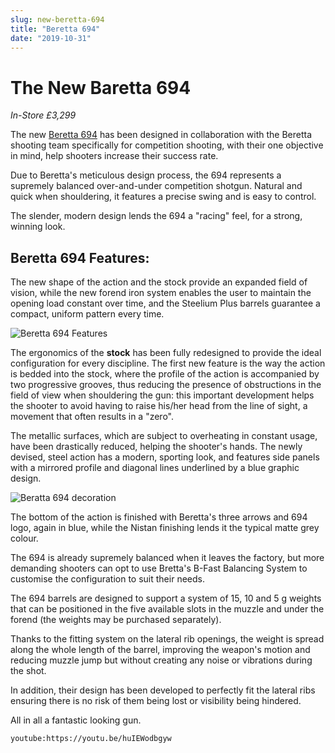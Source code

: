 ```yaml
---
slug: new-beretta-694
title: "Beretta 694"
date: "2019-10-31"
---
```


# **The New Baretta 694**

_In-Store £3,299_

The new [Beretta 694](http://www.beretta.com/en-uk/new-694/) has been designed in collaboration with the Beretta shooting team specifically for competition shooting, with their one objective in mind, help shooters increase their success rate.

Due to Beretta's meticulous design process, the 694 represents a supremely balanced over-and-under competition shotgun. Natural and quick when shouldering, it features a precise swing and is easy to control.

The slender, modern design lends the 694 a "racing" feel, for a strong, winning look.

## Beretta 694 Features:

The new shape of the action and the stock provide an expanded field of vision, while the new forend iron system enables the user to maintain the opening load constant over time, and the Steelium Plus barrels guarantee a compact, uniform pattern every time.

![Beretta 694 Features](https://res.cloudinary.com/shooting-supplies/image/upload/v1573565406/694-features_wnxsa5_y03dyo.jpg)

The ergonomics of the **stock** has been fully redesigned to provide the ideal configuration for every discipline. The first new feature is the way the action is bedded into the stock, where the profile of the action is accompanied by two progressive grooves, thus reducing the presence of obstructions in the field of view when shouldering the gun: this important development helps the shooter to avoid having to raise his/her head from the line of sight, a movement that often results in a "zero".

The metallic surfaces, which are subject to overheating in constant usage, have been drastically reduced, helping the shooter's hands. The newly devised, steel action has a modern, sporting look, and features side panels with a mirrored profile and diagonal lines underlined by a blue graphic design.

![Beratta 694 decoration](https://res.cloudinary.com/shooting-supplies/image/upload/v1573565408/Beretta-694-engraving_s3ojjn_hrnoxc.jpg)

The bottom of the action is finished with Beretta's three arrows and 694 logo, again in blue, while the Nistan finishing lends it the typical matte grey colour.

The 694 is already supremely balanced when it leaves the factory, but more demanding shooters can opt to use Bretta's B-Fast Balancing System to customise the configuration to suit their needs.

The 694 barrels are designed to support a system of 15, 10 and 5 g weights that can be positioned in the five available slots in the muzzle and under the forend (the weights may be purchased separately).

Thanks to the fitting system on the lateral rib openings, the weight is spread along the whole length of the barrel, improving the weapon's motion and reducing muzzle jump but without creating any noise or vibrations during the shot.

In addition, their design has been developed to perfectly fit the lateral ribs ensuring there is no risk of them being lost or visibility being hindered.

All in all a fantastic looking gun.

`youtube:https://youtu.be/huIEWodbgyw`
